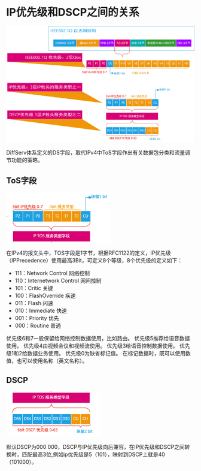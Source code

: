 # IP优先级和DSCP之间的关系

![](media/image-20201029085233599.png)

DiffServ体系定义的DS字段，取代IPv4中ToS字段作出有关数据包分类和流量调节功能的策略。

## ToS字段

![](media/image-20201029090024111.png)

在IPv4的报文头中，TOS字段是1字节，根据RFC1122的定义，IP优先级（IPPrecedence）使用最高3Bit，可定义8个等级，8个优先级的定义如下：

- 111：Network Control 网络控制
- 110：Internetwork Control 网间控制
- 101：Critic 关键
- 100：FlashOverride 疾速
- 011：Flash 闪速
- 010：Immediate 快速
- 001：Priority 优先
- 000：Routine 普通

优先级6和7一般保留给网络控制数据使用，比如路由。
优先级5推荐给语音数据使用。
优先级4由视频会议和视频流使用。
优先级3给语音控制数据使用。
优先级1和2给数据业务使用。
优先级0为缺省标记值。
在标记数据时，既可以使用数值，也可以使用名称（英文名称）。

## DSCP

![](media/image-20201029090037950.png)

默认DSCP为000 000，DSCP与IP优先级向后兼容，在IP优先级和DSCP之间转换时，匹配最高3位,例如ip优先级是5（101），映射到DSCP上就是40（101000）。